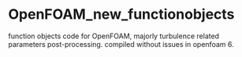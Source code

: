 # OpenFOAM_new_functionobjects
function objects code for OpenFOAM, majorly turbulence related parameters post-processing. compiled without issues in openfoam 6. 
